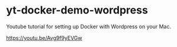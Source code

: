 # yt-docker-demo-wordpress

Youtube tutorial for setting up Docker with Wordpress on your Mac.

https://youtu.be/Avg9f9yEVGw
